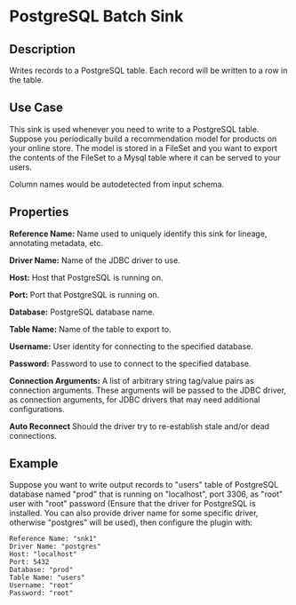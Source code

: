# PostgreSQL Batch Sink


Description
-----------
Writes records to a PostgreSQL table. Each record will be written to a row in the table.


Use Case
--------
This sink is used whenever you need to write to a PostgreSQL table.
Suppose you periodically build a recommendation model for products on your online store.
The model is stored in a FileSet and you want to export the contents
of the FileSet to a Mysql table where it can be served to your users.

Column names would be autodetected from input schema.

Properties
----------
**Reference Name:** Name used to uniquely identify this sink for lineage, annotating metadata, etc.

**Driver Name:** Name of the JDBC driver to use.

**Host:** Host that PostgreSQL is running on.

**Port:** Port that PostgreSQL is running on.

**Database:** PostgreSQL database name.

**Table Name:** Name of the table to export to.

**Username:** User identity for connecting to the specified database.

**Password:** Password to use to connect to the specified database.

**Connection Arguments:** A list of arbitrary string tag/value pairs as connection arguments. These arguments
will be passed to the JDBC driver, as connection arguments, for JDBC drivers that may need additional configurations.

**Auto Reconnect** Should the driver try to re-establish stale and/or dead connections.

Example
-------
Suppose you want to write output records to "users" table of PostgreSQL database named "prod" that is running on "localhost", 
port 3306, as "root" user with "root" password (Ensure that the driver for PostgreSQL is installed. You can also provide 
driver name for some specific driver, otherwise "postgres" will be used), then configure the plugin with: 

```
Reference Name: "snk1"
Driver Name: "postgres"
Host: "localhost"
Port: 5432
Database: "prod"
Table Name: "users"
Username: "root"
Password: "root"
```
